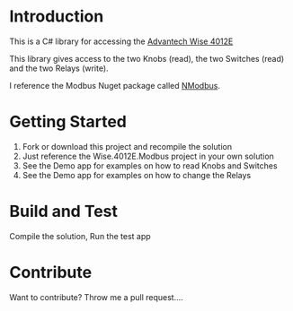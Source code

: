 # Introduction
This is a C# library for accessing the [Advantech Wise 4012E](http://www.advantech.com/products/4260f153-57cd-4102-81ea-7a0f36d9b216/wise-4012e/mod_4e936d58-a559-4c1a-9022-e96698c2930b?_ga=1.82474646.1033186900.1491183171) 

This library gives access to the two Knobs (read), the two Switches (read) and the two Relays (write).

I reference the Modbus Nuget package called [NModbus](https://github.com/NModbus/NModbus). 

# Getting Started
1. Fork or download this project and recompile the solution
2. Just reference the Wise.4012E.Modbus project in your own solution
3. See the Demo app for examples on how to read Knobs and Switches
4. See the Demo app for examples on how to change the Relays

# Build and Test
Compile the solution, Run the test app

# Contribute
Want to contribute? Throw me a pull request....
